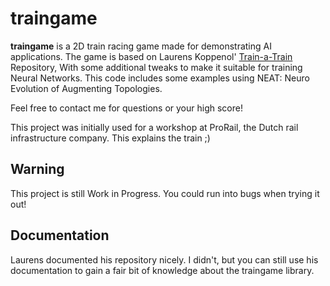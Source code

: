 traingame
=========



**traingame** is a 2D train racing game made for demonstrating AI applications. 
The game is based on Laurens Koppenol' [Train-a-Train](https://github.com/lkoppenol/train-a-train) Repository, 
With some additional tweaks to make it suitable for training Neural Networks. 
This code includes some examples using NEAT: Neuro Evolution of Augmenting Topologies.

Feel free to contact me for questions or your high score!

This project was initially used for a workshop at ProRail, the Dutch rail infrastructure company. This explains the train ;)


Warning
-------

This project is still Work in Progress. You could run into bugs when trying it out!


Documentation
-------------

Laurens documented his repository nicely. 
I didn't, but you can still use his documentation to gain a fair bit of knowledge about the traingame library.